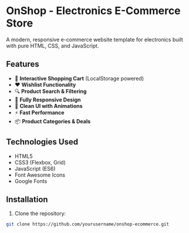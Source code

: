 
# OnShop - Electronics E-Commerce Store

A modern, responsive e-commerce website template for electronics built with pure HTML, CSS, and JavaScript.

## Features

- 🛒 **Interactive Shopping Cart** (LocalStorage powered)
- ❤️ **Wishlist Functionality**
- 🔍 **Product Search & Filtering**
- 📱 **Fully Responsive Design**
- 🎨 **Clean UI with Animations**
- ⚡ **Fast Performance**
- 📦 **Product Categories & Deals**

## Technologies Used

- HTML5
- CSS3 (Flexbox, Grid)
- JavaScript (ES6)
- Font Awesome Icons
- Google Fonts

## Installation

1. Clone the repository:
```bash
git clone https://github.com/yourusername/onshop-ecommerce.git
